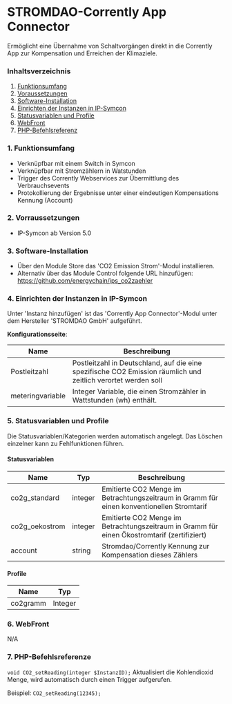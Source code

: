 # STROMDAO-Corrently App Connector
Ermöglicht eine Übernahme von Schaltvorgängen direkt in die Corrently App zur Kompensation und Erreichen der Klimaziele.

### Inhaltsverzeichnis

1. [Funktionsumfang](#1-funktionsumfang)
2. [Voraussetzungen](#2-voraussetzungen)
3. [Software-Installation](#3-software-installation)
4. [Einrichten der Instanzen in IP-Symcon](#4-einrichten-der-instanzen-in-ip-symcon)
5. [Statusvariablen und Profile](#5-statusvariablen-und-profile)
6. [WebFront](#6-webfront)
7. [PHP-Befehlsreferenz](#7-php-befehlsreferenz)

### 1. Funktionsumfang
- Verknüpfbar mit einem Switch in Symcon
- Verknüpfbar mit Stromzählern in Watstunden
- Trigger des Corrently Webservices zur Übermittlung des Verbrauchsevents
- Protokollierung der Ergebnisse unter einer eindeutigen Kompensations Kennung (Account)

### 2. Vorraussetzungen

- IP-Symcon ab Version 5.0

### 3. Software-Installation

* Über den Module Store das 'CO2 Emission Strom'-Modul installieren.
* Alternativ über das Module Control folgende URL hinzufügen: https://github.com/energychain/ips_co2zaehler

### 4. Einrichten der Instanzen in IP-Symcon

 Unter 'Instanz hinzufügen' ist das 'Corrently App Connector'-Modul unter dem Hersteller 'STROMDAO GmbH' aufgeführt.

__Konfigurationsseite__:

Name     | Beschreibung
-------- | ------------------
Postleitzahl | Postleitzahl in Deutschland, auf die eine spezifische CO2 Emission räumlich und zeitlich verortet werden soll
meteringvariable | Integer Variable, die einen Stromzähler in Wattstunden (wh) enthält.

### 5. Statusvariablen und Profile

Die Statusvariablen/Kategorien werden automatisch angelegt. Das Löschen einzelner kann zu Fehlfunktionen führen.

#### Statusvariablen

Name   | Typ     | Beschreibung
------ | ------- | ------------
co2g_standard   | integer | Emitierte CO2 Menge im Betrachtungszeitraum in Gramm für einen konventionellen Stromtarif
co2g_oekostrom   | integer | Emitierte CO2 Menge im Betrachtungszeitraum in Gramm für einen Ökostromtarif (zertifiziert)
account | string | Stromdao/Corrently Kennung zur Kompensation dieses Zählers

#### Profile

Name   | Typ
------ | -------
co2gramm | Integer

### 6. WebFront

N/A

### 7. PHP-Befehlsreferenze

`void CO2_setReading(integer $InstanzID);`
Aktualisiert die Kohlendioxid Menge, wird automatisch durch einen Trigger aufgerufen.

Beispiel:
`CO2_setReading(12345);`
